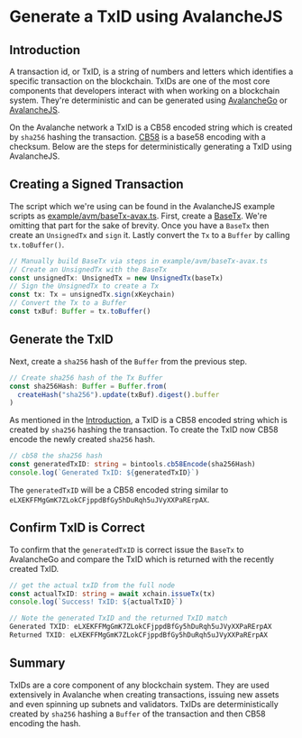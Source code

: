 # Generate a TxID using AvalancheJS

## Introduction

A transaction id, or TxID, is a string of numbers and letters which identifies a specific transaction on the blockchain. TxIDs are one of the most core components that developers interact with when working on a blockchain system. They're deterministic and can be generated using [AvalancheGo](../avalanchego/README.md) or [AvalancheJS](../avalanchejs/README.md).

On the Avalanche network a TxID is a CB58 encoded string which is created by `sha256` hashing the transaction. [CB58](https://support.avax.network/en/articles/4587395-what-is-cb5) is a base58 encoding with a checksum. Below are the steps for deterministically generating a TxID using AvalancheJS.

## Creating a Signed Transaction

The script which we're using can be found in the AvalancheJS example scripts as [example/avm/baseTx-avax.ts](https://github.com/ava-labs/avalanchejs/blob/master/examples/avm/baseTx-avax.ts). First, create a [BaseTx](../../specs/avm-transaction-serialization.md#what-base-tx-contains). We're omitting that part for the sake of brevity. Once you have a `BaseTx` then create an `UnsignedTx` and `sign` it. Lastly convert the `Tx` to a `Buffer` by calling `tx.toBuffer()`.

```ts
// Manually build BaseTx via steps in example/avm/baseTx-avax.ts
// Create an UnsignedTx with the BaseTx
const unsignedTx: UnsignedTx = new UnsignedTx(baseTx)
// Sign the UnsignedTx to create a Tx
const tx: Tx = unsignedTx.sign(xKeychain)
// Convert the Tx to a Buffer
const txBuf: Buffer = tx.toBuffer()
```

## Generate the TxID

Next, create a `sha256` hash of the `Buffer` from the previous step.

```ts
// Create sha256 hash of the Tx Buffer
const sha256Hash: Buffer = Buffer.from(
  createHash("sha256").update(txBuf).digest().buffer
)
```

As mentioned in the [Introduction](#introduction), a TxID is a CB58 encoded string which is created by `sha256` hashing the transaction. To create the TxID now CB58 encode the newly created `sha256` hash.

```ts
// cb58 the sha256 hash
const generatedTxID: string = bintools.cb58Encode(sha256Hash)
console.log(`Generated TxID: ${generatedTxID}`)
```

The `generatedTxID` will be a CB58 encoded string similar to `eLXEKFFMgGmK7ZLokCFjppdBfGy5hDuRqh5uJVyXXPaRErpAX`.

## Confirm TxID is Correct

To confirm that the `generatedTxID` is correct issue the `BaseTx` to AvalancheGo and compare the TxID which is returned with the recently created TxID.

```ts
// get the actual txID from the full node
const actualTxID: string = await xchain.issueTx(tx)
console.log(`Success! TxID: ${actualTxID}`)

// Note the generated TxID and the returned TxID match
Generated TXID: eLXEKFFMgGmK7ZLokCFjppdBfGy5hDuRqh5uJVyXXPaRErpAX
Returned TXID: eLXEKFFMgGmK7ZLokCFjppdBfGy5hDuRqh5uJVyXXPaRErpAX
```

## Summary

TxIDs are a core component of any blockchain system. They are used extensively in Avalanche when creating transactions, issuing new assets and even spinning up subnets and validators. TxIDs are deterministically created by `sha256` hashing a `Buffer` of the transaction and then CB58 encoding the hash.
